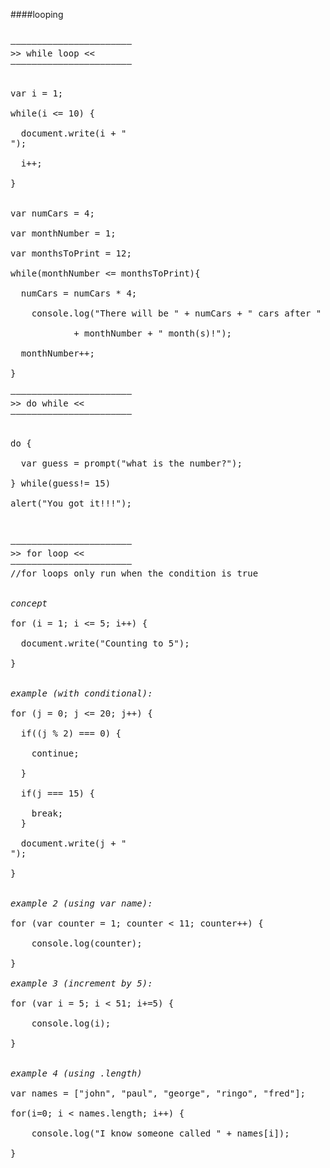 ####looping

<pre>

–––––––––––––––––––––––
>> while loop << 
–––––––––––––––––––––––


var i = 1; 

while(i <= 10) { 

  document.write(i + "<br>"); 

  i++; 

} 


var numCars = 4; 

var monthNumber = 1; 

var monthsToPrint = 12; 

while(monthNumber <= monthsToPrint){ 

  numCars = numCars * 4; 

	console.log("There will be " + numCars + " cars after " 

        	+ monthNumber + " month(s)!"); 

  monthNumber++; 

} 

–––––––––––––––––––––––
>> do while << 
–––––––––––––––––––––––


do { 

  var guess = prompt("what is the number?"); 

} while(guess!= 15) 

alert("You got it!!!"); 



–––––––––––––––––––––––
>> for loop << 
–––––––––––––––––––––––
//for loops only run when the condition is true 


<em>concept</em>

for (i = 1; i <= 5; i++) { 

  document.write("Counting to 5"); 

} 


<em>example (with conditional):</em>

for (j = 0; j <= 20; j++) { 
  
  if((j % 2) === 0) { 

    continue; 

  } 

  if(j === 15) { 

    break; 
  } 
  
  document.write(j + "<br>"); 
  
} 


<em>example 2 (using var name):</em>

for (var counter = 1; counter < 11; counter++) { 

	console.log(counter); 
	
} 

<em>example 3 (increment by 5):</em>

for (var i = 5; i < 51; i+=5) { 

	console.log(i); 
	
} 


<em>example 4 (using .length)</em>

var names = ["john", "paul", "george", "ringo", "fred"]; 

for(i=0; i < names.length; i++) {

    console.log("I know someone called " + names[i]); 
    
} 

</pre>
